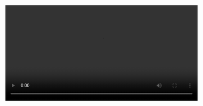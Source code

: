 <video src='[./demo.mov](https://github.com/caspg/bicycle-infra-demo-map/blob/master/demo.mov)' width=600/>

## Generating geojson with bicycle infrastructure

Software requirements:

* https://osmcode.org/osmium-tool/
* https://gdal.org/ (ogr2ogr)

Download OSM data from geofabrik

```bash
curl https://download.geofabrik.de/europe/poland/pomorskie-latest.osm.pbf -o pomorskie-latest.osm.pbf
```

Generate desired boundry polygon

```bash
osmium getid -r pomorskie-latest.osm.pbf r11772296 -o trojmiasto-aglomeracja-boundary.osm
```

Extract data using previously generated polygon

```bash
osmium extract -p trojmiasto-aglomeracja-boundary.osm pomorskie-latest.osm.pbf -o trojmiasto-aglomeracja.osm.pbf
```

Filter desired ways by tags

```bash
osmium tags-filter trojmiasto-aglomeracja.osm.pbf w/highway=cycleway w/bicycle=designated -o trojmiasto-aglomeracja-bicycle-infra.osm.pbf
```

Check layers

```bash
ogrinfo trojmiasto-aglomeracja-bicycle-infra.osm.pbf
```

Convert given layer to GeoJSON

```bash
ogr2ogr -f GeoJSON trojmiasto-aglomeracja-bicycle-infra_1.geojson trojmiasto-aglomeracja-bicycle-infra.osm.pbf lines
ogr2ogr -f GeoJSON trojmiasto-aglomeracja-bicycle-infra_2.geojson trojmiasto-aglomeracja-bicycle-infra.osm.pbf multilinestrings
```

In this example, only `lines` layer has data.

